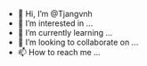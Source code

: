 - 👋 Hi, I’m @Tjangvnh
- 👀 I’m interested in ...
- 🌱 I’m currently learning ...
- 💞️ I’m looking to collaborate on ...
- 📫 How to reach me ...

<!---
Tjangvnh/Tjangvnh is a ✨ special ✨ repository because its `README.md` (this file) appears on your GitHub profile.
You can click the Preview link to take a look at your changes.
--->

